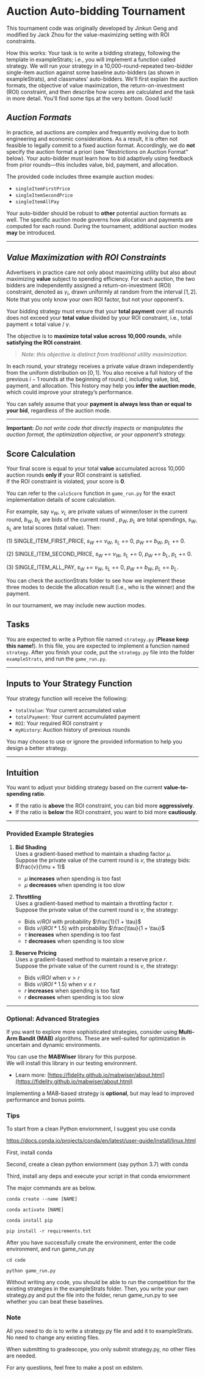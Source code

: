 # Auction Auto-bidding Tournament

This tournament code was originally developed by Jinkun Geng and modified by Jack Zhou for the value-maximizing setting with ROI constraints.


How this works:
Your task is to write a bidding strategy, following the template in exampleStrats; i.e., you will implement a function called strategy. We will run your strategy in a 10,000-round-repeated two-bidder single-item auction against some baseline auto-bidders (as shown in exampleStrats), and classmates' auto-bidders. We'll first explain the auction formats, the objective of value maximization, the return-on-investment (ROI) constraint, and then describe how scores are calculated and the task in more detail. You'll find some tips at the very bottom. Good luck!

## _Auction Formats_

In practice, ad auctions are complex and frequently evolving due to both engineering and economic considerations. As a result, it is often not feasible to legally commit to a fixed auction format. Accordingly, we do **not** specify the auction format a priori (see "Restrictions on Auction Format" below). Your auto-bidder must learn how to bid adaptively using feedback from prior rounds—this includes value, bid, payment, and allocation.

The provided code includes three example auction modes:

- `singleItemFirstPrice`
- `singleItemSecondPrice`
- `singleItemAllPay`

Your auto-bidder should be robust to **other** potential auction formats as well. The specific auction mode governs how allocation and payments are computed for each round. During the tournament, additional auction modes **may** be introduced.

---

## _Value Maximization with ROI Constraints_

Advertisers in practice care not only about maximizing utility but also about maximizing **value** subject to spending efficiency. For each auction, the two bidders are independently assigned a return-on-investment (ROI) constraint, denoted as $\gamma_i$, drawn uniformly at random from the interval $[1, 2]$. Note that you only know your own ROI factor, but not your opponent's.

Your bidding strategy must ensure that your **total payment** over all rounds does not exceed your **total value** divided by your ROI constraint, i.e., total payment $\le$ total value / $\gamma$.


The objective is to **maximize total value across 10,000 rounds**, while **satisfying the ROI constraint**.  
> _Note: this objective is distinct from traditional utility maximization._

In each round, your strategy receives a private value drawn independently from the uniform distribution on $[0, 1]$. You also receive a full history of the previous $i - 1$ rounds at the beginning of round $i$, including value, bid, payment, and allocation. This history may help you **infer the auction mode**, which could improve your strategy’s performance.

You can safely assume that your **payment is always less than or equal to your bid**, regardless of the auction mode.

---

**Important:** _Do not write code that directly inspects or manipulates the auction format, the optimization objective, or your opponent’s strategy._


## Score Calculation

Your final score is equal to your total **value** accumulated across 10,000 auction rounds **only if** your ROI constraint is satisfied.  
If the ROI constraint is violated, your score is **$0$**.

You can refer to the `calcScore` function in `game_run.py` for the exact implementation details of score calculation.

For example, say $v_W$, $v_L$ are private values of winner/loser in the current round, $b_W$, $b_L$ are bids of the current round , $p_W$, $p_L$ are total spendings, $s_W$, $s_L$ are total scores (total value).
Then:


(1) SINGLE_ITEM_FIRST_PRICE, 
$s_W$ += $v_W$,
$s_L$ += $0$,
$p_W$ += $b_W$,
$p_L$ += $0$.

(2) SINGLE_ITEM_SECOND_PRICE, 
$s_W$ += $v_W$,
$s_L$ += $0$,
$p_W$ += $b_L$,
$p_L$ += $0$.

(3) SINGLE_ITEM_ALL_PAY, 
$s_W$ += $v_W$,
$s_L$ += $0$,
$p_W$ += $b_W$,
$p_L$ += $b_L$.

You can check the auctionStrats folder to see how we implement these three modes to decide the allocation result (i.e., who is the winner) and the payment.

In our tournament, we may include new auction modes.


## Tasks

You are expected to write a Python file named `strategy.py` (**Please keep this name!**). In this file, you are expected to implement a function named `strategy`. After you finish your code, put the `strategy.py` file into the folder `exampleStrats`, and run the `game_run.py`.

---

## Inputs to Your Strategy Function

Your strategy function will receive the following:
- `totalValue`: Your current accumulated value
- `totalPayment`: Your current accumulated payment
- `ROI`: Your required ROI constraint $\gamma$
- `myHistory`: Auction history of previous rounds

You may choose to use or ignore the provided information to help you design a better strategy.

---


## Intuition

You want to adjust your bidding strategy based on the current **value-to-spending ratio**. 

- If the ratio is **above** the ROI constraint, you can bid more **aggressively**.
- If the ratio is **below** the ROI constraint, you want to bid more **cautiously**.

---

### Provided Example Strategies

1. **Bid Shading**  
   Uses a gradient-based method to maintain a shading factor $\mu$.  
   Suppose the private value of the current round is $v$, the strategy bids:
   $\frac{v}{\mu + 1}$
   - $\mu$ **increases** when spending is too fast  
   - $\mu$ **decreases** when spending is too slow

2. **Throttling**  
   Uses a gradient-based method to maintain a throttling factor $\tau$.  
   Suppose the private value of the current round is $v$, the strategy:
   - Bids $v / ROI$ with probability $\frac{1}{1 + \tau}$
   - Bids $v / (ROI * 1.5)$ with probability $\frac{\tau}{1 + \tau}$  
   - $\tau$ **increases** when spending is too fast  
   - $\tau$ **decreases** when spending is too slow

3. **Reserve Pricing**  
   Uses a gradient-based method to maintain a reserve price $r$.  
   Suppose the private value of the current round is $v$, the strategy:
   - Bids $v / ROI$ when $v > r$
   - Bids $v / (ROI * 1.5)$ when $v \le r$  
   - $r$ **increases** when spending is too fast  
   - $r$ **decreases** when spending is too slow

---


### Optional: Advanced Strategies

If you want to explore more sophisticated strategies, consider using **Multi-Arm Bandit (MAB)** algorithms. These are well-suited for optimization in uncertain and dynamic environments.

You can use the **MABWiser** library for this purpose.  
We will install this library in our testing environment.

- Learn more: [https://fidelity.github.io/mabwiser/about.html](https://fidelity.github.io/mabwiser/about.html)

Implementing a MAB-based strategy is **optional**, but may lead to improved performance and bonus points.


### Tips

To start from a clean Python enviornment, I suggest you use conda 

https://docs.conda.io/projects/conda/en/latest/user-guide/install/linux.html

First, install conda

Second, create a clean python enviornment (say python 3.7) with conda

Third, install any deps and execute your script in that conda enviornment 

The major commands are as below. 

```
conda create --name [NAME]

conda activate [NAME]

conda install pip

pip install -r requirements.txt
```

After you have successfully create the environment, enter the code environment, and run game_run.py

```
cd code 

python game_run.py
```

Without writing any code, you should be able to run the competition for the existing strategies in the exampleStrats folder. Then, you write your own strategy.py and put the file into the folder, rerun game_run.py to see whether you can beat these baselines.


### Note

All you need to do is to write a strategy.py file and add it to exampleStrats. No need to change any existing files.

When submitting to gradescope, you only submit strategy.py, no other files are needed.

For any questions, feel free to make a post on edstem.
